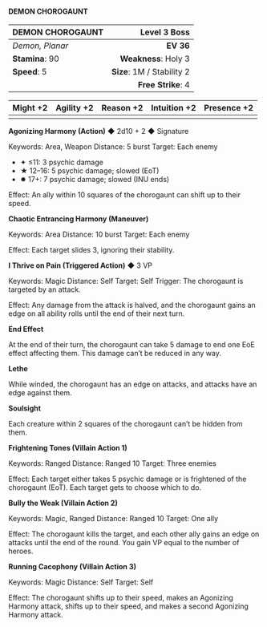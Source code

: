 #### DEMON CHOROGAUNT

| DEMON CHOROGAUNT |           **Level 3 Boss** |
| :--------------- | -------------------------: |
| *Demon, Planar*  |                  **EV 36** |
| **Stamina**: 90  |       **Weakness**: Holy 3 |
| **Speed**: 5     | **Size**: 1M / Stability 2 |
|                  |         **Free Strike**: 4 |

| **Might** +2 | **Agility** +2 | **Reason** +2 | **Intuition** +2 | **Presence** +2 |
| ------------ | -------------- | ------------- | ---------------- | --------------- |
|              |                |               |                  |                 |

**Agonizing Harmony (Action)** ◆ 2d10 + 2 ◆ Signature

Keywords: Area, Weapon
Distance: 5 burst
Target: Each enemy

- ✦ ≤11: 3 psychic damage
- ★ 12–16: 5 psychic damage; slowed (EoT)
- ✸ 17+: 7 psychic damage; slowed (INU ends)

Effect: An ally within 10 squares of the chorogaunt can shift up to their speed.

**Chaotic Entrancing Harmony (Maneuver)**

Keywords: Area
Distance: 10 burst
Target: Each enemy

Effect: Each target slides 3, ignoring their stability.

**I Thrive on Pain (Triggered Action)** ◆ 3 VP

Keywords: Magic
Distance: Self
Target: Self
Trigger: The chorogaunt is targeted by an attack.

Effect: Any damage from the attack is halved, and the chorogaunt gains an edge on all ability rolls until the end of their next turn.

**End Effect**

At the end of their turn, the chorogaunt can take 5 damage to end one EoE effect affecting them. This damage can’t be reduced in any way.

**Lethe**

While winded, the chorogaunt has an edge on attacks, and attacks have an edge against them.

**Soulsight**

Each creature within 2 squares of the chorogaunt can’t be hidden from them.

**Frightening Tones (Villain Action 1)**

Keywords: Ranged
Distance: Ranged 10
Target: Three enemies

Effect: Each target either takes 5 psychic damage or is frightened of the chorogaunt (EoT). Each target gets to choose which to do.

**Bully the Weak (Villain Action 2)**

Keywords: Magic, Ranged
Distance: Ranged 10
Target: One ally

Effect: The chorogaunt kills the target, and each other ally gains an edge on attacks until the end of the round. You gain VP equal to the number of heroes.

**Running Cacophony (Villain Action 3)**

Keywords: Magic
Distance: Self
Target: Self

Effect: The chorogaunt shifts up to their speed, makes an Agonizing Harmony attack, shifts up to their speed, and makes a second Agonizing Harmony attack.

